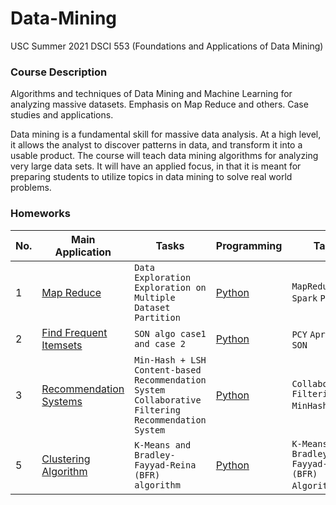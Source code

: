 # Data-Mining
USC Summer 2021 DSCI 553 (Foundations and Applications of Data Mining) 
### Course Description
Algorithms and techniques of Data Mining and Machine Learning for analyzing massive datasets. Emphasis on Map Reduce and others. Case studies and applications.

Data mining is a fundamental skill for massive data analysis. At a high level, it allows the analyst to discover patterns in data, and transform it into a usable product. The course will teach data mining algorithms for analyzing very large data sets. It will have an applied focus, in that it is meant for preparing students to utilize topics in data mining to solve real world problems.

### Homeworks

|No.|    Main Application    | Tasks |Programming|Tags|
|---|------------------------|------|-----------|----|
|1|[Map Reduce](https://github.com/srish258/Data-Mining/tree/main/1.%20MapReduce_Implementation/dsci553_summer2021_assignment1.pdf)| `Data Exploration` `Exploration on Multiple Dataset` `Partition` |[Python](https://github.com/srish258/Data-Mining/tree/main/1.%20MapReduce_Implementation)|`MapReduce` `Spark` `Pyspark`|
|2|[Find Frequent Itemsets](https://github.com/srish258/Data-Mining/tree/main/2.%20SON%20Implementation/dsci553_summer2021_assignment2.pdf)| `SON algo case1 and case 2 `|[Python](https://github.com/srish258/Data-Mining/tree/main/2.%20SON%20Implementation)| `PCY` `Apriori` `SON`|
|3|[Recommendation Systems](https://github.com/srish258/Data-Mining/tree/main/3.%20Min-Hash%2C%20Locality%20%20Sensitive%20Hashing%2C%20and%20Recomendation%20System/DSCI553_summer_hw3.pdf)| `Min-Hash + LSH` `Content-based Recommendation System` `Collaborative Filtering Recommendation System`|[Python](https://github.com/srish258/Data-Mining/tree/main/3.%20Min-Hash%2C%20Locality%20%20Sensitive%20Hashing%2C%20and%20Recomendation%20System)|`Collaborative Filtering` `MinHash` `LSH`|
|5|[Clustering Algorithm](https://github.com/srish258/Data-Mining/tree/main/4.%20K-means%2C%20Bradley%20Fayyad%20Reina(BFR)/dsci553_summer2021_assignment4.pdf)| `K-Means and Bradley-Fayyad-Reina (BFR) algorithm` |[Python](https://github.com/srish258/Data-Mining/tree/main/4.%20K-means%2C%20Bradley%20Fayyad%20Reina(BFR))|`K-Means` `Bradley-Fayyad-Reina (BFR) Algorithm` `NMI`|
